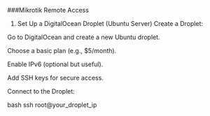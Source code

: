 ###Mikrotik Remote Access
1. Set Up a DigitalOcean Droplet (Ubuntu Server)
Create a Droplet:

Go to DigitalOcean and create a new Ubuntu droplet.

Choose a basic plan (e.g., $5/month).

Enable IPv6 (optional but useful).

Add SSH keys for secure access.

Connect to the Droplet:

bash
ssh root@your_droplet_ip
